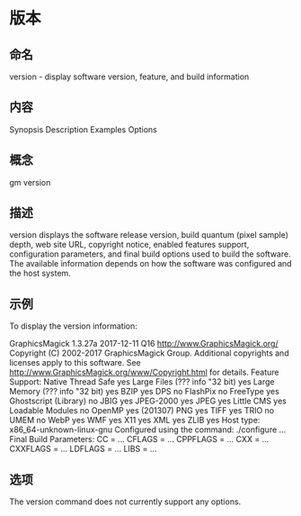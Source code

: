 
# 版本

## 命名

version - display software version, feature, and build information

## 内容

Synopsis
Description
Examples
Options

## 概念

gm version

## 描述

version displays the software release version, build quantum (pixel sample) depth, web site URL, copyright notice, enabled features support, configuration parameters, and final build options used to build the software. The available information depends on how the software was configured and the host system.

## 示例

To display the version information:

  GraphicsMagick 1.3.27a 2017-12-11 Q16 http://www.GraphicsMagick.org/
  Copyright (C) 2002-2017 GraphicsMagick Group.
  Additional copyrights and licenses apply to this software.
  See http://www.GraphicsMagick.org/www/Copyright.html for details.
  Feature Support:
    Native Thread Safe       yes
    Large Files (??? info "32 bit)   yes
    Large Memory (??? info "32 bit)  yes
    BZIP                     yes
    DPS                      no
    FlashPix                 no
    FreeType                 yes
    Ghostscript (Library)    no
    JBIG                     yes
    JPEG-2000                yes
    JPEG                     yes
    Little CMS               yes
    Loadable Modules         no
    OpenMP                   yes (201307)
    PNG                      yes
    TIFF                     yes
    TRIO                     no
    UMEM                     no
    WebP                     yes
    WMF                      yes
    X11                      yes
    XML                      yes
    ZLIB                     yes
  Host type: x86_64-unknown-linux-gnu
  Configured using the command:
    ./configure  ...
  Final Build Parameters:
    CC       = ...
    CFLAGS   = ...
    CPPFLAGS = ...
    CXX      = ...
    CXXFLAGS = ...
    LDFLAGS  = ...
    LIBS     = ...

## 选项

The version command does not currently support any options.

